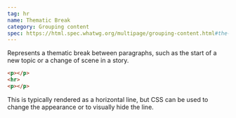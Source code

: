 ```yaml
---
tag: hr
name: Thematic Break
category: Grouping content
spec: https://html.spec.whatwg.org/multipage/grouping-content.html#the-hr-element
---
```


Represents a thematic break between paragraphs, such as the start of a new topic or a change of scene in a story.

<!-- prettier-ignore-start -->
```html
<p></p>
<hr>
<p></p>
```
<!-- prettier-ignore-end -->

This is typically rendered as a horizontal line, but CSS can be used to change the appearance or to visually hide the line.
